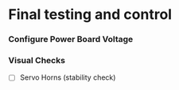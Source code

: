 # Final testing and control

### Configure Power Board Voltage

### Visual Checks

* [ ] Servo Horns \(stability check\)


